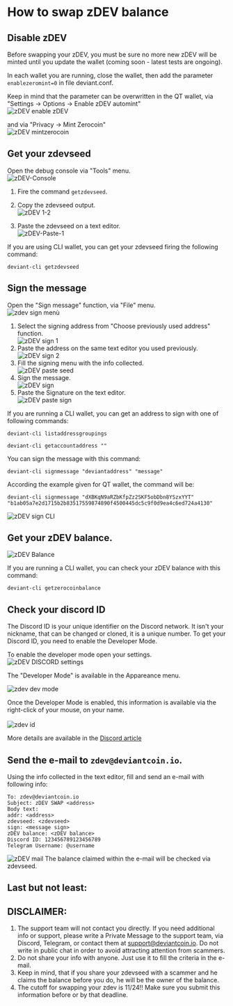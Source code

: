 # How to swap zDEV balance
## Disable zDEV
Before swapping your zDEV, you must be sure no more new zDEV will be minted until you update the wallet (coming soon - latest tests are ongoing).<br />

In each wallet you are running, close the wallet, then add the parameter <br />
```enablezeromint=0``` in file deviant.conf.<br />

Keep in mind that the parameter can be overwritten in the QT wallet, via "Settings -> Options -> Enable zDEV automint"<br />
![zDEV enable zDEV](/images/zdev-enable-zdev.png)

and via "Privacy -> Mint Zerocoin"<br />
![zDEV mintzerocoin](/images/zdev-mint-zdev.png)

## Get your zdevseed
Open the debug console via "Tools" menu.<br />
![zDEV-Console](/images/zdev-debug-console.png)
1. Fire the command `getzdevseed`. <br />
2. Copy the zdevseed output. <br />
![zDEV 1-2](/images/zdev-get-1-2.png)

3. Paste the zdevseed on a text editor. <br />
![zDEV-Paste-1](/images/zdev-paste-notepad1.png)

If you are using CLI wallet, you can get your zdevseed firing the following command:<br />
```
deviant-cli getzdevseed
```

## Sign the message
Open the "Sign message" function, via "File" menu.<br />
![zdev sign menù](/images/zdev-sign-menu.png)

1. Select the signing address from "Choose previously used address" function.<br />
![zDEV sign 1](/images/zdev-sign-addr.png)
2. Paste the address on the same text editor you used previously.<br />
![zDEV sign 2](/images/zdev-paste-addr.png)
3. Fill the signing menu with the info collected.<br />
![zDEV paste seed](/images/zdev-paste-zdevseed.png)
4. Sign the message.<br />
![zDEV sign](/images/zdev-sign-message.png)
5. Paste the Signature on the text editor.<br />
![zDEV paste sign](/images/zDEV-paste-sign.png)

If you are running a CLI wallet, you can get an address to sign with one of following commands:<br />
```
deviant-cli listaddressgroupings
```
```
deviant-cli getaccountaddress ""
```

You can sign the message with this command:<br />
```
deviant-cli signmessage "deviantaddress" "message"
```
According the example given for QT wallet, the command will be: <br />
```
deviant-cli signmessage "dXBKqN9aRZbKfpZz2SKF5obDbn8YSzxYYT" "b1ab05a7e2d1715b2b83517559874890f4500445dc5c9f0d9ea4c6ed724a4130"
```
![zDEV sign CLI](/images/zdev-sign-cli.png)



## Get your zDEV balance.<br />
![zDEV Balance](/images/zDEV-balance.png)

If you are running a CLI wallet, you can check your zDEV balance with this command:<br />
```
deviant-cli getzerocoinbalance
```
## Check your discord ID
The Discord ID is your unique identifier on the Discord network. It isn't your nickname, that can be changed or cloned, it is a unique number. To get your Discord ID, you need to enable the Developer Mode.<br />

To enable the developer mode open your settings.<br />
![zDEV DISCORD settings](/images/zdev-discord-settings.png)

The "Developer Mode" is available in the Appareance menu.<br />

![zdev dev mode](/images/zdev-discord-developer-mode.png)

Once the Developer Mode is enabled, this information is available via the right-click of your mouse, on your name.<br />  
![zdev id](/images/zdev-discord-id.png)

More details are available in the [Discord article](https://support.discordapp.com/hc/en-us/articles/206346498-Where-can-I-find-my-User-Server-Message-ID-)

## Send the e-mail to `zdev@deviantcoin.io`.<br />
Using the info collected in the text editor, fill and send an e-mail with following info:<br />
```
To: zdev@deviantcoin.io
Subject: zDEV SWAP <address>
Body text:
addr: <address>
zdevseed: <zdevseed>
sign: <message sign>
zDEV balance: <zDEV balance>
Discord ID: 123456789123456789
Telegram Username: @username
```
![zDEV mail](/images/zDEV-mail.png)
The balance claimed within the e-mail will be checked via zdevseed.

## Last but not least:

## DISCLAIMER:

1. The support team will not contact you directly. If you need additional info or support, please write a Private Message to the support team, via Discord, Telegram, or contact them at support@deviantcoin.io. Do not write in public chat in order to avoid attracting attention from scammers.
2. Do not share your info with anyone. Just use it to fill the criteria in the e-mail.
3. Keep in mind, that if you share your zdevseed with a scammer and he claims the balance before you do, he will be the owner of the balance. 
4. The cutoff for swapping your zdev is 11/24!! Make sure you submit this information before or by that deadline.


